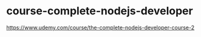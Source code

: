 # course-complete-nodejs-developer
https://www.udemy.com/course/the-complete-nodejs-developer-course-2
